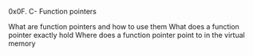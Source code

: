 0x0F. C- Function pointers

What are function pointers and how to use them
What does a function pointer exactly hold
Where does a function pointer point to in the virtual memory
